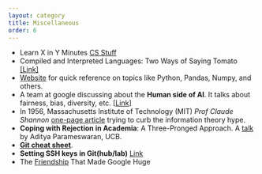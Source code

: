 ```yaml
---
layout: category
title: Miscellaneous
order: 6
---
```


- Learn X in Y Minutes [CS Stuff](https://learnxinyminutes.com)
- Compiled and Interpreted Languages: Two Ways of Saying Tomato [[Link]](https://tratt.net/laurie/blog/2023/compiled_and_interpreted_languages_two_ways_of_saying_tomato.html)
- [Website](https://t.co/7DtawV9oTN?amp=1) for quick reference on topics like Python, Pandas, Numpy, and others.
- A team at google discussing about the __Human side of AI__. It talks about fairness, bias, diversity, etc. [[Link](https://pair.withgoogle.com/explorables/)]
- In 1956, Massachusetts Institute of Technology (MIT) _Prof Claude Shannon_ [one-page article](../assets/miscellaneous/Shannon_Claude_E_1956_The_Bandwagon.pdf) trying to curb the information theory hype.
- __Coping with Rejection in Academia__: A Three-Pronged Approach. A [talk](https://www.loom.com/share/89bfb10668d94595b265a156126474a5) by Aditya Parameswaran, UCB.
- __[Git cheat sheet](../assets/miscellaneous/git-cheat-sheet.pdf)__.
- __Setting SSH keys in Git(hub/lab)__ [Link](https://medium.com/@viviennediegoencarnacion/manage-github-and-gitlab-accounts-on-single-machine-with-ssh-keys-on-mac-43fda49b7c8d)
- The [Friendship](https://www.newyorker.com/magazine/2018/12/10/the-friendship-that-made-google-huge) That Made Google Huge